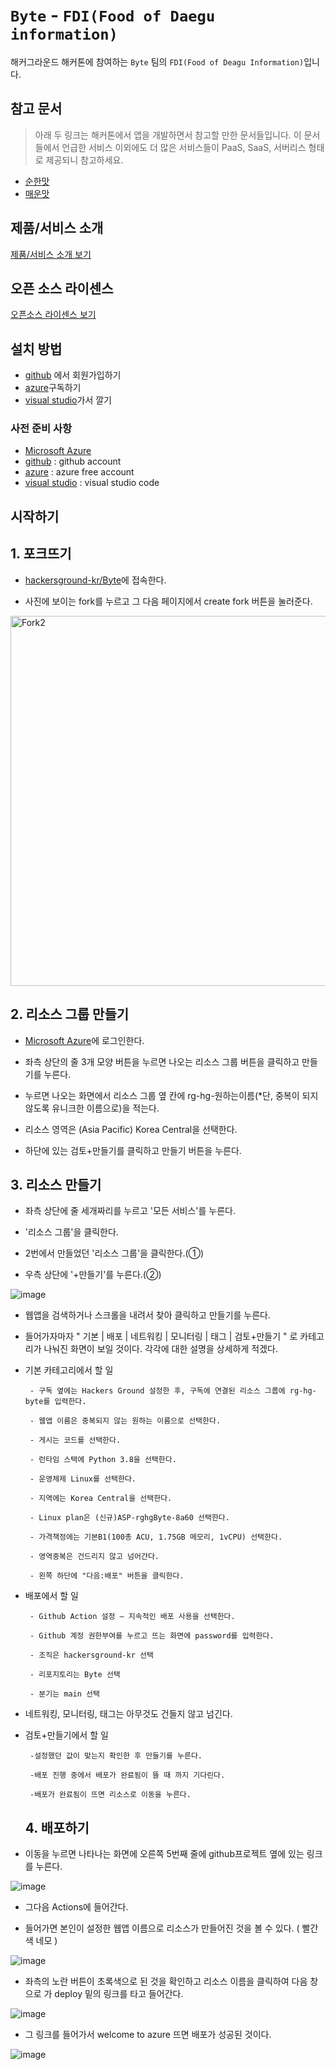 # `Byte` - `FDI(Food of Daegu information)`

해커그라운드 해커톤에 참여하는 `Byte` 팀의 `FDI(Food of Deagu Information)`입니다.

## 참고 문서

> 아래 두 링크는 해커톤에서 앱을 개발하면서 참고할 만한 문서들입니다. 이 문서들에서 언급한 서비스 이외에도 더 많은 서비스들이 PaaS, SaaS, 서버리스 형태로 제공되니 참고하세요.

- [순한맛](./REFERENCES_BASIC.md)
- [매운맛](./REFERENCES_ADVANCED.md)

## 제품/서비스 소개

<!-- 아래 링크는 지우지 마세요 -->
[제품/서비스 소개 보기](TOPIC.md)
<!-- 위 링크는 지우지 마세요 -->

## 오픈 소스 라이센스

<!-- 아래 링크는 지우지 마세요 -->
[오픈소스 라이센스 보기](./LICENSE)
<!-- 위 링크는 지우지 마세요 -->

## 설치 방법
- [github](https://github.com) 에서 회원가입하기
- [azure](azure.microsoft.com)구독하기
- [visual studio](http://visualstudio.microsoft.com)가서 깔기


### 사전 준비 사항

- [Microsoft Azure](https://portal.azure.com)
- [github](https://github.com) : github account
- [azure](azure.microsoft.com) : azure free account
- [visual studio](http://visualstudio.microsoft.com) : visual studio code

## 시작하기
## 1. 포크뜨기

- [hackersground-kr/Byte](https://github.com/hackersground-kr/Byte)에 접속한다.

- 사진에 보이는 fork를 누르고 그 다음 페이지에서 create fork 버튼을 눌러준다.

<img width="592" alt="Fork2" src="https://github.com/hackersground-kr/Byte/assets/106953846/f36247b6-1678-4e90-9c8f-01b2b596f1ff">


## 2. 리소스 그룹 만들기

- [Microsoft Azure](https://portal.azure.com)에 로그인한다.

- 좌측 상단의 줄 3개 모양 버튼을 누르면 나오는 리소스 그룹 버튼을 클릭하고 만들기를 누른다.

- 누르면 나오는 화면에서 리소스 그룹 옆 칸에 rg-hg-원하는이름(*단, 중복이 되지 않도록 유니크한 이름으로)을 적는다.

- 리소스 영역은 (Asia Pacific) Korea Central을 선택한다.

- 하단에 있는 검토+만들기를 클릭하고 만들기 버튼을 누른다.


## 3. 리소스 만들기

- 좌측 상단에 줄 세개짜리를 누르고 '모든 서비스'를 누른다.

- '리소스 그룹'을 클릭한다.

- 2번에서 만들었던 '리소스 그룹'을 클릭한다.(①)

- 우측 상단에 '+만들기'를 누른다.(②)
  
![image](https://github.com/hackersground-kr/Byte/assets/106953846/cf4b9786-92f7-4a6f-ba39-925a4d5b5694)

- 웹앱을 검색하거나 스크롤을 내려서 찾아 클릭하고 만들기를 누른다.

- 들어가자마자 " 기본 | 배포 | 네트워킹 | 모니터링 | 태그 | 검토+만들기 " 로 카테고리가 나눠진 화면이 보일 것이다. 각각에 대한 설명을 상세하게 적겠다.

- 기본 카테고리에서 할 일

       - 구독 옆에는 Hackers Ground 설정한 후, 구독에 연결된 리소스 그룹에 rg-hg-byte를 입력한다.
  
       - 웹앱 이름은 중복되지 않는 원하는 이름으로 선택한다.
  
       - 게시는 코드를 선택한다.
  
       - 런타임 스택에 Python 3.8을 선택한다.
  
       - 운영체제 Linux를 선택한다.
  
       - 지역에는 Korea Central을 선택한다.
  
       - Linux plan은 (신규)ASP-rghgByte-8a60 선택한다.
  
       - 가격책정에는 기본B1(100총 ACU, 1.75GB 메모리, 1vCPU) 선택한다.
  
       - 영역중복은 건드리지 않고 넘어간다.

       - 왼쪽 하단에 "다음:배포" 버튼을 클릭한다.
  
- 배포에서 할 일

       - Github Action 설정 – 지속적인 배포 사용을 선택한다.

       - Github 계정 권한부여를 누르고 뜨는 화면에 password를 입력한다.

       - 조직은 hackersground-kr 선택

       - 리포지토리는 Byte 선택
  
       - 분기는 main 선택

- 네트워킹, 모니터링, 태그는 아무것도 건들지 않고 넘긴다.


- 검토+만들기에서 할 일

       -설정했던 값이 맞는지 확인한 후 만들기를 누른다. 

       -배포 진행 중에서 배포가 완료됨이 뜰 때 까지 기다린다.

       -배포가 완료됨이 뜨면 리소스로 이동을 누른다.

  ## 4. 배포하기

- 이동을 누르면 나타나는 화면에 오른쪽 5번째 줄에 github프로젝트 옆에 있는 링크를 누른다.

 ![image](https://github.com/hackersground-kr/Byte/assets/106953846/d3ada655-be08-48c6-825c-162fd179712b)



- 그다음 Actions에 들어간다.

- 들어가면 본인이 설정한 웹앱 이름으로 리소스가 만들어진 것을 볼 수 있다. ( 빨간색 네모 )

![image](https://github.com/hackersground-kr/Byte/assets/106953846/8011589f-97ca-45b2-9e22-dd321931db1c)

- 좌측의 노란 버튼이 초록색으로 된 것을 확인하고 리소스 이름을 클릭하여 다음 창으로 가 deploy 밑의 링크를 타고 들어간다.

![image](https://github.com/hackersground-kr/Byte/assets/106953846/066a5db8-5813-42e2-8220-d9dbab169131)

- 그 링크를 들어가서 welcome to azure 뜨면 배포가 성공된 것이다. 

![image](https://github.com/hackersground-kr/Byte/assets/106953846/8f4713fc-7314-44b8-a4f0-2d0fc9cd02c4)





